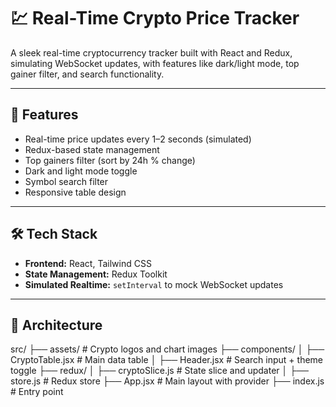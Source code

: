 # 💹 Real-Time Crypto Price Tracker

A sleek real-time cryptocurrency tracker built with React and Redux, simulating WebSocket updates, with features like dark/light mode, top gainer filter, and search functionality.

---

## 🚀 Features

- Real-time price updates every 1–2 seconds (simulated)
- Redux-based state management
- Top gainers filter (sort by 24h % change)
- Dark and light mode toggle
- Symbol search filter
- Responsive table design

---

## 🛠️ Tech Stack

- **Frontend:** React, Tailwind CSS
- **State Management:** Redux Toolkit
- **Simulated Realtime:** `setInterval` to mock WebSocket updates

---

## 🧠 Architecture

src/
├── assets/               # Crypto logos and chart images
├── components/
│   ├── CryptoTable.jsx   # Main data table
│   ├── Header.jsx        # Search input + theme toggle
├── redux/
│   ├── cryptoSlice.js    # State slice and updater
│   ├── store.js          # Redux store
├── App.jsx               # Main layout with provider
├── index.js              # Entry point
